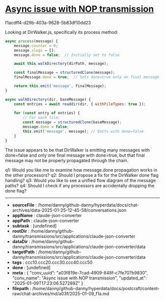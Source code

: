 # [Async issue with NOP transmission](https://claude.ai/chat/a03f819e-7cad-4909-848f-c7fe707b9830)

f1acdff4-d29b-403a-9628-5b83df10dd23

 Looking at DirWalker.js, specifically its process method:

```javascript
async process(message) {
    message.counter = 0;
    message.slugs = [];
    message.done = false;  // Initially set to false

    await this.walkDirectory(dirPath, message);

    const finalMessage = structuredClone(message);
    finalMessage.done = true;  // Sets done=true only on final message

    return this.emit('message', finalMessage);
}

async walkDirectory(dir, baseMessage) {
    const entries = await readdir(dir, { withFileTypes: true });
    
    for (const entry of entries) {
        // For each file:
        const message = structuredClone(baseMessage);
        message.done = false;
        this.emit('message', message); // Emits with done=false
    }
}
```

The issue appears to be that DirWalker is emitting many messages with done=false and only one final message with done=true, but that final message may not be properly propagated through the chain.

q1: Would you like me to examine how message.done propagation works in the other processors?
q2: Should I propose a fix for the DirWalker done flag handling?
q3: Would you like to see a unified flow diagram of the message paths?
q4: Should I check if any processors are accidentally dropping the done flag?

---

* **sourceFile** : /home/danny/github-danny/hyperdata/docs/chat-archives/data-2025-01-25-12-45-58/conversations.json
* **appName** : claude-json-converter
* **appPath** : claude-json-converter
* **subtask** : [undefined]
* **rootDir** : /home/danny/github-danny/transmissions/src/applications/claude-json-converter
* **dataDir** : /home/danny/github-danny/transmissions/src/applications/claude-json-converter/data
* **targetPath** : /home/danny/github-danny/transmissions/src/applications/claude-json-converter/data
* **tags** : ccc10.ccc20.ccc30.ccc40.ccc50
* **done** : [undefined]
* **meta** : {
  "conv_uuid": "a03f819e-7cad-4909-848f-c7fe707b9830",
  "conv_name": "Async issue with NOP transmission",
  "updated_at": "2025-01-09T17:23:06.527289Z"
}
* **filepath** : /home/danny/github-danny/hyperdata/docs/postcraft/content-raw/chat-archives/md/a03f/2025-01-09_f1a.md